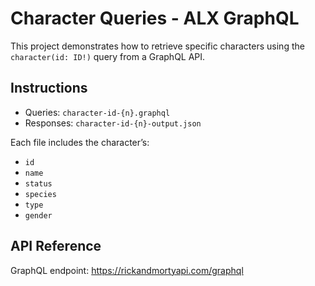 # Character Queries - ALX GraphQL

This project demonstrates how to retrieve specific characters using the `character(id: ID!)` query from a GraphQL API.

## Instructions

- Queries: `character-id-{n}.graphql`
- Responses: `character-id-{n}-output.json`

Each file includes the character’s:
- `id`
- `name`
- `status`
- `species`
- `type`
- `gender`

## API Reference

GraphQL endpoint: https://rickandmortyapi.com/graphql

